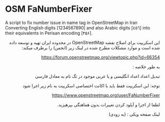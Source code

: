 # OSM FaNumberFixer
A script to fix number issue in name tag in OpenStreetMap in Iran
Converting English digits [1234567890] and also Arabic digits [٤٥٦] into their equivalents in Perisan encoding [۴۵۶].
<div dir="rtl">
این اسکریپت برای اصلاح نقشه OpenStreetMap در محدوده ایران تهیه و توسعه داده شده است و موارد مشکلات مطرح شده در لینک زیر (انجمن) را برطرف میکند:

https://forum.openstreetmap.org/viewtopic.php?id=66354

به طور خلاصه :

تبدیل اعداد اعداد انگلیسی و یا عربی موجود در تگ نام به معادل فارسی

توجه: این اسکریپت فقط باید با اکانت اختصاصی اسکریپت به نام زیر اجرا شود

https://www.openstreetmap.org/user/FaNumberFixer

لطفا از اجرا و آپلود کردن تغییرات بدون هماهنگی بپرهیزید.

لینک صفحه ویکی : (به زودی)
</div>
